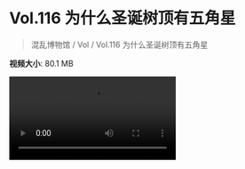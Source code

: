 # Vol.116 为什么圣诞树顶有五角星

> 混乱博物馆 / Vol / Vol.116 为什么圣诞树顶有五角星

**视频大小**: 80.1 MB

<div class="video"><video src="https://file.hsyhx.top/video/混乱博物馆/Vol/116.mp4" controls preload>🤔 您的浏览器不支持 video 标签</video></div>